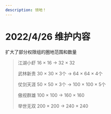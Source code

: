 ```yaml
---
description: 领地！
---
```


# 2022/4/26 维护内容

扩大了部分权限组的圈地范围和数量

> 江湖小虾 16 × 16 → 32 × 32
>
> 武林新贵 30 × 30  × 3个 → 64 × 64  × 4个
>
> 仗剑天涯 50 × 50  × 3个 → 100 × 100  × 5个
>
> 傲视群雄 100 × 100 → 160 × 160
>
> 举世无双 200 × 200 → 240 × 240
